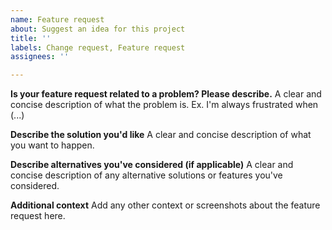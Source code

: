 ```yaml
---
name: Feature request
about: Suggest an idea for this project
title: ''
labels: Change request, Feature request
assignees: ''

---
```


**Is your feature request related to a problem? Please describe.**
A clear and concise description of what the problem is. Ex. I'm always frustrated when (...)

**Describe the solution you'd like**
A clear and concise description of what you want to happen.

**Describe alternatives you've considered (if applicable)**
A clear and concise description of any alternative solutions or features you've considered.

**Additional context**
Add any other context or screenshots about the feature request here.
